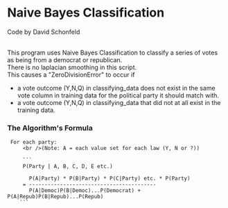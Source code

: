# Naive Bayes Classification
Code by David Schonfeld

<br />This program uses Naive Bayes Classification to classify a series of votes as being from a democrat or republican.
<br />There is no laplacian smoothing in this script.
<br />This causes a "ZeroDivisionError" to occur if
- a vote outcome (Y,N,Q) in classifying_data does not exist
       in the same vote column in training data for the political
       party it should match with.
- a vote outcome (Y,N,Q) in classifying_data that did not
       at all exist in the training data.

 ### The Algorithm\'s Formula
     For each party:
         <br />(Note: A = each value set for each law (Y, N or ?))
		 
         ```
		 P(Party | A, B, C, D, E etc.)

           P(A|Party) * P(B|Party) * P(C|Party) etc. * P(Party)
         = -----------------------------------------
           P(A|Democ)P(B|Democ)...P(Democrat) + P(A|Repub)P(B|Repub)...P(Repub)
		```